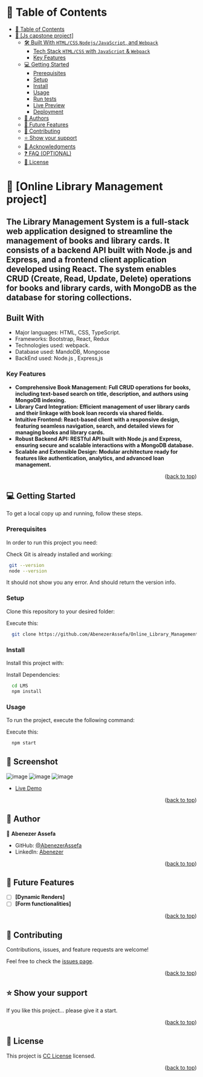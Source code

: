 <a name="readme-top"></a>

<!-- TABLE OF CONTENTS -->

# 📗 Table of Contents

- [📗 Table of Contents](#-table-of-contents)
- [📖 \[Js capstone project\] ](#-js-capstone-project-)
  - [🛠 Built With `HTML/CSS`,`Nodejs/JavaScript`, and `Webpack`](#-built-with-htmlcssnodejsjavascript-and-webpack)
    - [Tech Stack `HTML/CSS` with `JavaScript` \& `Webpack`](#tech-stack-htmlcss-with-javascript--webpack)
    - [Key Features ](#key-features-)
  - [💻 Getting Started ](#-getting-started-)
    - [Prerequisites](#prerequisites)
    - [Setup](#setup)
    - [Install](#install)
    - [Usage](#usage)
    - [Run tests](#run-tests)
    - [Live Preview](#live-preview)
    - [Deployment](#deployment)
  - [👥 Authors ](#-authors-)
  - [🔭 Future Features ](#-future-features-)
  - [🤝 Contributing ](#-contributing-)
  - [⭐️ Show your support ](#️-show-your-support-)
  - [🙏 Acknowledgments ](#-acknowledgments-)
  - [❓ FAQ (OPTIONAL) ](#-faq-optional-)
  - [📝 License ](#-license-)

<!-- PROJECT DESCRIPTION -->

# 📖 [Online Library Management project] <a name="about-project"></a>

 <h2>The Library Management System is a full-stack web application designed to streamline the management of books and library cards. It consists of a backend API built with Node.js and Express, and a frontend client application developed using React. The system enables CRUD (Create, Read, Update, Delete) operations for books and library cards, with MongoDB as the database for storing collections.</h2>



## Built With

- Major languages: HTML, CSS, TypeScript.
- Frameworks: Bootstrap, React, Redux
- Technologies used: webpack.
- Database used: MandoDB, Mongoose
- BackEnd used: Node.js , Express,js


<!-- Features -->

### Key Features <a name="key-features"></a>

- **Comprehensive Book Management: Full CRUD operations for books, including text-based search on title, description, and authors using MongoDB indexing.**
- **Library Card Integration: Efficient management of user library cards and their linkage with book loan records via shared fields.**
- **Intuitive Frontend: React-based client with a responsive design, featuring seamless navigation, search, and detailed views for managing books and library cards.**
- **Robust Backend API: RESTful API built with Node.js and Express, ensuring secure and scalable interactions with a MongoDB database.**
- **Scalable and Extensible Design: Modular architecture ready for features like authentication, analytics, and advanced loan management.**

<p align="right">(<a href="#readme-top">back to top</a>)</p>

<!-- GETTING STARTED -->

## 💻 Getting Started <a name="getting-started"></a>

To get a local copy up and running, follow these steps.

### Prerequisites

In order to run this project you need:

Check Git is already installed and working:

```sh
 git --version
 node --version
```

It should not show you any error. And should return the version info.

### Setup

Clone this repository to your desired folder:

Execute this:

```sh
  git clone https://github.com/AbenezerAssefa/Online_Library_Management.git
```

### Install

Install this project with:

Install Dependencies:

```sh
  cd LMS
  npm install
```

### Usage

To run the project, execute the following command:

Execute this:

```sh
  npm start
```


## 🚀 Screenshot <a name="screenshot"></a>

![image](./src/assests/Screenshot%202023-04-27%20124908.png)
![image](./src/assests/Screenshot%202023-04-27%20124908.png)
![image](./src/assests/Screenshot%202023-04-27%20124908.png)



- [Live Demo]()

<p align="right">(<a href="#readme-top">back to top</a>)</p>

<!-- AUTHORS -->

## 👥 Author <a name="authors"></a>


👤 **Abenezer Assefa**

- GitHub: [@AbenezerAssefa](https://github.com/AbenezerAssefa)
- LinkedIn: [Abenezer](https://www.linkedin.com/in/abenezer-assefa-386b25193)



<p align="right">(<a href="#readme-top">back to top</a>)</p>

<!-- FUTURE FEATURES -->

## 🔭 Future Features <a name="future-features"></a>

- [ ] **[Dynamic Renders]**
- [ ] **[Form functionalities]**

<p align="right">(<a href="#readme-top">back to top</a>)</p>

<!-- CONTRIBUTING -->

## 🤝 Contributing <a name="contributing"></a>

Contributions, issues, and feature requests are welcome!

Feel free to check the [issues page](../../issues/).

<p align="right">(<a href="#readme-top">back to top</a>)</p>

<!-- SUPPORT -->

## ⭐️ Show your support <a name="support"></a>

If you like this project... please give it a start.

<p align="right">(<a href="#readme-top">back to top</a>)</p>


<!-- LICENSE -->

## 📝 License <a name="license"></a>

This project is [CC License](./LICENSE) licensed.

<p align="right">(<a href="#readme-top">back to top</a>)</p>
